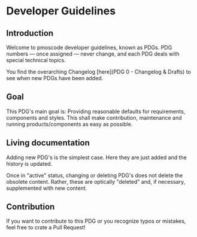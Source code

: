 # Developer Guidelines

## Introduction

Welcome to pmoscode developer guidelines, known as PDGs. PDG numbers — once assigned — never change, and each PDG deals with special technical topics.

You find the overarching Changelog [here](PDG 0 - Changelog & Drafts) to see when new PDGs have been added.

## Goal

This PDG's main goal is: Providing reasonable defaults for requirements, components and styles. 
This shall make contribution, maintenance and running products/components as easy as possible.

## Living documentation

Adding new PDG's is the simplest case. Here they are just added and the history is updated.

Once in "active" status, changing or deleting PDG's does not delete the obsolete content. Rather, these are optically "deleted" and, if necessary, supplemented with new content.

## Contribution

If you want to contribute to this PDG or you recognize typos or mistakes, feel free to crate a Pull Request!
